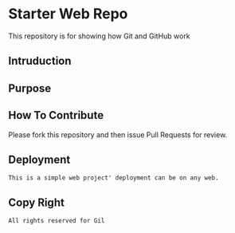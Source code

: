 # Starter Web Repo

This repository is for showing how Git and GitHub work
## Intruduction
## Purpose
## How To Contribute
 Please fork this repository and then issue Pull Requests for review.
## Deployment
	This is a simple web project' deployment can be on any web.
## Copy Right
	All rights reserved for Gil
